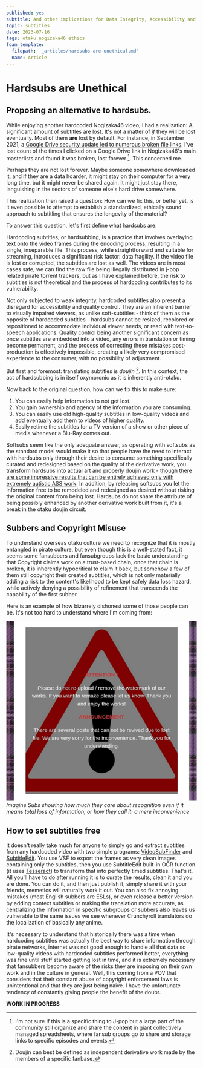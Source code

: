 ```yaml
---
published: yes
subtitle: And other implications for Data Integrity, Accessibility and QC.
topic: subtitles
date: 2023-07-16
tags: otaku nogizaka46 ethics
foam_template:
  filepath: '_articles/hardsubs-are-unethical.md'
  name: Article
---
```


# Hardsubs are Unethical

## Proposing an alternative to hardsubs.

While enjoying another hardcoded Nogizaka46 video, I had a realization: A significant amount of subtitles are lost. It's not a matter of _if_ they will be lost eventually. Most of them **are** lost by default. For instance, in September 2021, a [Google Drive security update led to numerous broken file links](https://support.google.com/drive/answer/10729743?hl=en). I've lost count of the times I clicked on a Google Drive link in Nogizaka46's main masterlists and found it was broken, lost forever [^1]. This concerned me.

Perhaps they are not lost forever. Maybe someone somewhere downloaded it, and if they are a data hoarder, it might stay on their computer for a very long time, but it might never be shared again. It might just stay there, languishing in the sectors of someone else's hard drive somewhere.

This realization then raised a question: How can we fix this, or better yet, is it even possible to attempt to establish a standardized, ethically sound approach to subtitling that ensures the longevity of the material?

To answer this question, let's first define what hardsubs are:

Hardcoding subtitles, or hardsubbing, is a practice that involves overlaying text onto the video frames during the encoding process, resulting in a single, inseparable file. This process, while straightforward and suitable for streaming, introduces a significant risk factor: data fragility. If the video file is lost or corrupted, the subtitles are lost as well. The videos are in most cases safe, we can find the raw file being illegally distributed in j-pop related pirate torrent trackers, but as I have explained before, the risk to subtitles is not theoretical and the process of hardcoding contributes to its vulnerability.

Not only subjected to weak integrity, hardcoded subtitles also present a disregard for accessibility and quality control. They are an inherent barrier to visually impaired viewers, as unlike soft-subtitles - think of them as the opposite of hardcoded subtitles - hardsubs cannot be resized, recolored or repositioned to accommodate individual viewer needs, or read with text-to-speech applications. Quality control being another significant concern as once subtitles are embedded into a video, any errors in translation or timing become permanent, and the process of correcting these mistakes post-production is effectively impossible, creating a likely very compromised experience to the consumer, with no possibility of adjustment.

But first and foremost: translating subtitles is _doujin_ [^2]. In this context, the act of hardsubbing is in itself oxymoronic as it is inherently anti-otaku.

Now back to the original question, how can we fix this to make sure: 

1. You can easily help information to not get lost.
2. You gain ownership and agency of the information you are consuming.
3. You can easily use old high-quality subtitles in low-quality videos and add eventually add them to videos of higher quality.
4. Easily retime the subtitles for a TV version of a show or other piece of media whenever a Blu-Ray comes out.

Softsubs seem like the only adequate answer, as operating with softsubs as the standard model would make it so that people have the need to interact with hardsubs only through their desire to consume something specifically curated and redesigned based on the quality of the derivative work, you transform hardsubs into actual art and properly doujin work - [though there are some impressive results that can be entirely achieved only with extremely autistic ASS work](https://streamable.com/e4ze3g). In addition, by releasing softsubs you let the information free to be remodeled and redesigned as desired without risking the original content from being lost. Hardsubs do not share the attribute of being possibly enhanced by another derivative work built from it, it's a break in the otaku doujin circuit.

## Subbers and Copyright Misuse

To understand overseas otaku culture we need to recognize that it is mostly entangled in pirate culture, but even though this is a well-stated fact, it seems some fansubbers and fansubgroups lack the basic understanding that Copyright claims work on a trust-based chain, once that chain is broken, it is inherently hypocritical to claim it back, but somehow a few of them still copyright their created subtitles, which is not only materially adding a risk to the content's likelihood to be kept safely data loss hazard, while actively denying a possibility of refinement that transcends the capability of the first subber. 

Here is an example of how bizarrely dishonest some of those people can be. It's not too hard to understand where I'm coming from:

![](../images/imagine_hypocrisy.png)
*Imagine Subs showing how much they care about recognition even if it means total loss of information, or how they call it: a mere inconvenience*

## How to set subtitles free

It doesn't really take much for anyone to simply go and extract subtitles from any hardcoded video with two simple programs: [VideoSubFinder](https://sourceforge.net/projects/videosubfinder/) and [SubtitleEdit](https://www.nikse.dk/subtitleedit). You use VSF to export the frames as very clean images containing only the subtitles, then you use SubtitleEdit built-in OCR function (it uses [Tesseract](https://github.com/tesseract-ocr/tesseract)) to transform that into perfectly timed subtitles. That's it. All you'll have to do after running it is to curate the results, clean it and you are done. You can do it, and then just publish it, simply share it with your friends, memetics will naturally work it out. You can also fix annoying mistakes (most English subbers are ESLs), or even release a better version by adding context subtitles or making the translation more accurate, as centralizing the information in specific subgroups or subbers also leaves us vulnerable to the same issues we see whenever Crunchyroll translators do the localization of basically any anime.

It's necessary to understand that historically there was a time when hardcoding subtitles was actually the best way to share information through pirate networks, internet was not good enough to handle all that data so low-quality videos with hardcoded subtitles performed better, everything was fine until stuff started getting lost in time, and it is extremely necessary that fansubbers become aware of the risks they are imposing on their own work and in the culture in general. Well, this coming from a POV that considers that their constant abuse of copyright enforcement laws is unintentional and that they are just being naive. I have the unfortunate tendency of constantly giving people the benefit of the doubt.

**WORK IN PROGRESS**

[^1]: I'm not sure if this is a specific thing to J-pop but a large part of the community still organize and share the content in giant collectively managed spreadsheets, where fansub groups go to share and storage links to specific episodes and events.

[^2]: Doujin can best be defined as independent derivative work made by the members of a specific fanbase.
